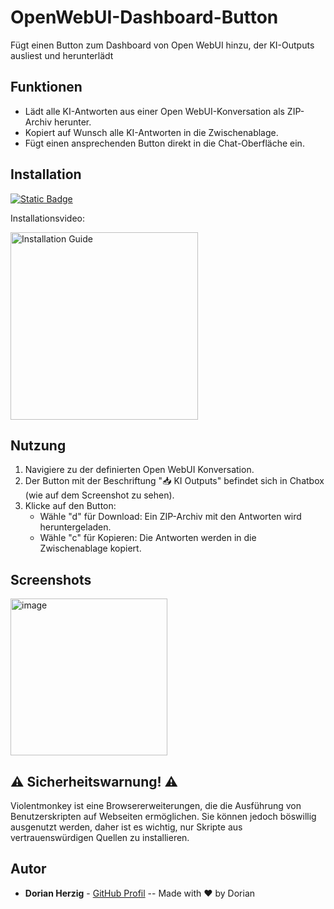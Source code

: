 # OpenWebUI-Dashboard-Button
Fügt einen Button zum Dashboard von Open WebUI hinzu, der KI-Outputs ausliest und herunterlädt

## Funktionen

- Lädt alle KI-Antworten aus einer Open WebUI-Konversation als ZIP-Archiv herunter.
- Kopiert auf Wunsch alle KI-Antworten in die Zwischenablage.
- Fügt einen ansprechenden Button direkt in die Chat-Oberfläche ein.

## Installation

[![Static Badge](https://img.shields.io/badge/Installation%20Guide-%235D3FD3?style=flat&logo=readthedocs&logoColor=white)](https://github.com/DorianHerzig9/OpenWebUI-Dashboard-Button/blob/main/InstallationGuide.md)

Installationsvideo:

<a href="https://youtu.be/51N1Tk5KWZE" target="_blank">
    <img src="https://img.youtube.com/vi/51N1Tk5KWZE/maxresdefault.jpg" alt="Installation Guide" width="300">
</a>

## Nutzung

1. Navigiere zu der definierten Open WebUI Konversation.
2. Der Button mit der Beschriftung "📥 KI Outputs" befindet sich in Chatbox (wie auf dem Screenshot zu sehen).
3. Klicke auf den Button:
   - Wähle "d" für Download: Ein ZIP-Archiv mit den Antworten wird heruntergeladen.
   - Wähle "c" für Kopieren: Die Antworten werden in die Zwischenablage kopiert.

## Screenshots

<img width="251" alt="image" src="https://github.com/user-attachments/assets/cbaae841-eb4c-4877-a8c3-66cad2af1330" />

## ⚠️ Sicherheitswarnung! ⚠️
Violentmonkey ist eine Browsererweiterungen, die die Ausführung von Benutzerskripten auf Webseiten ermöglichen. Sie können jedoch böswillig ausgenutzt werden, daher ist es wichtig, nur Skripte aus vertrauenswürdigen Quellen zu installieren.
## Autor

- **Dorian Herzig** - [GitHub Profil](https://github.com/DorianHerzig9)
--
Made with ❤️ by Dorian
